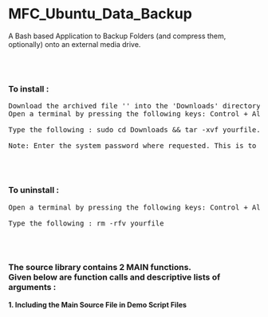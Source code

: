 # MFC_Ubuntu_Data_Backup
A Bash based Application to Backup Folders (and compress them, optionally) onto an external media drive.

<br><br>
### To install :
<pre>
Download the archived file '' into the 'Downloads' directory of your system.
Open a terminal by pressing the following keys: Control + Alt + T <br>
Type the following : sudo cd Downloads && tar -xvf yourfile.tar && cd yourFile && ./install.sh

Note: Enter the system password where requested. This is to allow access to the thumbnail (icons) directory for adding a new thumbnail.
</pre>

<br><br>
### To uninstall :
<pre>
Open a terminal by pressing the following keys: Control + Alt + T <br>
Type the following : rm -rfv yourfile
</pre>

<br><br>
### The source library contains 2 MAIN functions. <br>Given below are function calls and descriptive lists of arguments :

**1.  Including the Main Source File in Demo Script Files**
